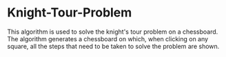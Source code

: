 # Knight-Tour-Problem

This algorithm is used to solve the knight's tour problem on a chessboard. The algorithm generates a chessboard on which, when clicking on any square, all the steps that need to be taken to solve the problem are shown.
